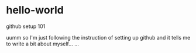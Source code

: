 # hello-world
github setup 101


uumm so I'm just following the instruction of setting up github and it tells me to write a bit about myself...
...
